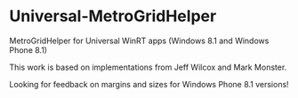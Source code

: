 Universal-MetroGridHelper
=========================

MetroGridHelper for Universal WinRT apps (Windows 8.1 and Windows Phone 8.1)

This work is based on implementations from Jeff Wilcox and Mark Monster.

Looking for feedback on margins and sizes for Windows Phone 8.1 versions!
